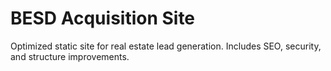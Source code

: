 # BESD Acquisition Site
Optimized static site for real estate lead generation. Includes SEO, security, and structure improvements.
